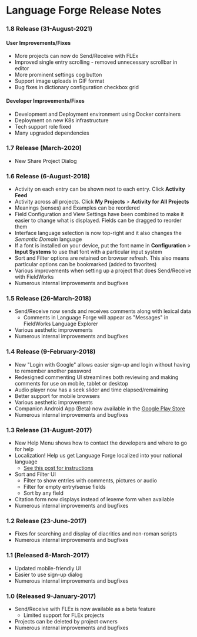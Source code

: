 # Language Forge Release Notes #

### 1.8 Release (31-August-2021)
#### User Improvements/Fixes ####
- More projects can now do Send/Receive with FLEx
- Improved single entry scrolling - removed unnecessary scrollbar in editor
- More prominent settings cog button
- Support image uploads in GIF format
- Bug fixes in dictionary configuration checkbox grid

#### Developer Improvements/Fixes ####
- Development and Deployment environment using Docker containers
- Deployment on new K8s infrastructure
- Tech support role fixed
- Many upgraded dependencies

### 1.7 Release (March-2020)
- New Share Project Dialog
### 1.6 Release (6-August-2018)
- Activity on each entry can be shown next to each entry. Click **Activity Feed**
- Activity across all projects. Click **My Projects** > **Activity for All Projects**
- Meanings (senses) and Examples can be reordered
- Field Configuration and View Settings have been combined to make it easier to change what is displayed. Fields can be dragged to reorder them
- Interface language selection is now top-right and it also changes the *Semantic Domain* language
- If a font is installed on your device, put the font name in **Configuration** > **Input Systems** to use that font with a particular input system
- Sort and Filter options are retained on browser refresh. This also means particular options can be bookmarked (added to favorites)
- Various improvements when setting up a project that does Send/Receive with FieldWorks
- Numerous internal improvements and bugfixes

### 1.5 Release (26-March-2018)
- Send/Receive now sends and receives comments along with lexical data
    - Comments in Language Forge will appear as "Messages" in FieldWorks Language Explorer
- Various aesthetic improvements
- Numerous internal improvements and bugfixes

### 1.4 Release (9-February-2018)
- New "Login with Google" allows easier sign-up and login without having to remember another password
- Redesigned commenting UI streamlines both reviewing and making comments for use on mobile, tablet or desktop
- Audio player now has a seek slider and time elapsed/remaining
- Better support for mobile browsers
- Various aesthetic improvements
- Companion Android App (Beta) now available in the [Google Play Store](https://play.google.com/store/apps/details?id=org.sil.languageforgeweb&hl=en)
- Numerous internal improvements and bugfixes

### 1.3 Release (31-August-2017)
- New Help Menu shows how to contact the developers and where to go for help
- Localization!  Help us get Language Forge localized into your national language
    - [See this post for instructions](https://community.software.sil.org/t/how-to-localize-language-forge-into-your-language/278)
- Sort and Filter UI
    - Filter to show entries with comments, pictures or audio
    - Filter for empty entry/sense fields
    - Sort by any field
- Citation form now displays instead of lexeme form when available
- Numerous internal improvements and bugfixes

### 1.2 Release (23-June-2017)
- Fixes for searching and display of diacritics and non-roman scripts
- Numerous internal improvements and bugfixes

### 1.1 (Released 8-March-2017)
- Updated mobile-friendly UI
- Easier to use sign-up dialog
- Numerous internal improvements and bugfixes

### 1.0 (Released 9-January-2017)
- Send/Receive with FLEx is now available as a beta feature
    - Limited support for FLEx projects
- Projects can be deleted by project owners
- Numerous internal improvements and bugfixes
